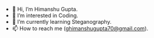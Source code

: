 - 👋 Hi, I’m Himanshu Gupta.
- 👀 I’m interested in Coding.
- 🌱 I’m currently learning Steganography.
- 📫 How to reach me (ghimanshugupta70@gmail.com).

<!---
Himanshu-Styles/Himanshu-Styles is a ✨ special ✨ repository because its `README.md` (this file) appears on your GitHub profile.
You can click the Preview link to take a look at your changes.
--->
